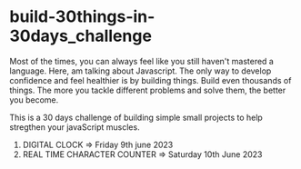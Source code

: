 # build-30things-in-30days_challenge

Most of the times, you can always feel like you still haven't mastered a language. Here, am talking about Javascript.
The only way to develop confidence and feel healthier is by building things. Build even thousands of things.
The more you tackle different problems and solve them, the better you become.

This is a 30 days challenge of building simple small projects to help stregthen your javaScript muscles.

1. DIGITAL CLOCK => Friday 9th june 2023
2. REAL TIME CHARACTER COUNTER => Saturday 10th June 2023
